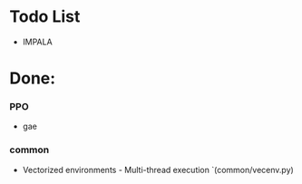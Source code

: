 # Todo List

* IMPALA


# Done:

### PPO
* gae 
### common
* Vectorized environments - Multi-thread execution `(common/vecenv.py)